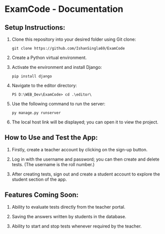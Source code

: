 # ExamCode - Documentation

## Setup Instructions:
1. Clone this repository into your desired folder using Git clone:
   ```
   git clone https://github.com/IshanSingla69/ExamCode
   ```

2. Create a Python virtual environment.

3. Activate the environment and install Django:

   ```
   pip install django
   ```

4. Navigate to the editor directory:

    ```
    PS D:\WEB_Dev\ExamCode> cd .\editor\
    ```

5. Use the following command to run the server:

   ```
   py manage.py runserver
   ```

6. The local host link will be displayed; you can open it to view the project.

## How to Use and Test the App:
1. Firstly, create a teacher account by clicking on the sign-up button.

2. Log in with the username and password; you can then create and delete tests. (The username is the roll number.)

3. After creating tests, sign out and create a student account to explore the student section of the app.

## Features Coming Soon:
1. Ability to evaluate tests directly from the teacher portal.

2. Saving the answers written by students in the database.

3. Ability to start and stop tests whenever required by the teacher.
